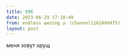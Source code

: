 ```yaml
---
title: 996
date: 2023-06-29 17:10:49
from: endless шизing ⍼ (channel1162404975)
layout: post
---
```


меня зовут хрущ
